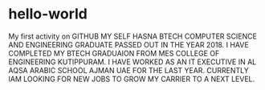 # hello-world
My first activity on GITHUB
MY SELF HASNA BTECH COMPUTER SCIENCE AND ENGINEERING GRADUATE PASSED OUT IN THE YEAR 2018. I HAVE COMPLETED MY BTECH GRADUAION FROM MES COLLEGE OF ENGINEERING KUTIPPURAM. 
I HAVE WORKED AS AN IT EXECUTIVE IN AL AQSA ARABIC SCHOOL AJMAN UAE FOR THE LAST YEAR. CURRENTLY IAM LOOKING FOR NEW JOBS TO GROW MY CARRIER TO A NEXT LEVEL.
